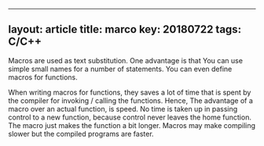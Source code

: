 
---
layout: article
title: marco
key: 20180722
tags: C/C++
---


Macros are used as text substitution. One advantage is that You can use simple small names for a number of statements. You can even define macros for functions.

When writing macros for functions, they saves a lot of time that is spent by the compiler for invoking / calling the functions. Hence, The advantage of a macro over an actual function, is speed. No time is taken up in passing control to a new function, because control never leaves the home function. The macro just makes the function a bit longer. Macros may make compiling slower but the compiled programs are faster.

